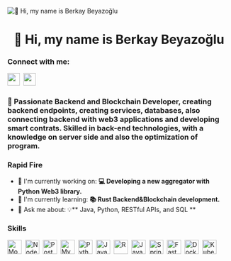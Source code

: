 ![👋 Hi, my name is Berkay Beyazoğlu ](https://user-images.githubusercontent.com/10498744/210012254-234538ff-d198-48aa-8964-37e6fd45d227.gif)

<div id="toc">
  <ul align="center" style="list-style: none">
    <summary>
      <h1>
        👋 Hi, my name is Berkay Beyazoğlu 
      </h1>
    </summary>
  </ul>
</div>

**<h3 align="left">Connect with me:</h3>** 
<p align="left"><a href="https://github.com/berkaybeyazoglu" target="_blank"><img src="https://img.shields.io/badge/GitHub-100000?style=plastic&logo=github&logoColor=white" height="28" style="margin-right: 4px"></a> <a href="https://www.linkedin.com/in/berkay-beyazoğlu-294067174" target="_blank"><img src="https://img.shields.io/badge/LinkedIn-0077B5?style=plastic&logo=linkedin&logoColor=white" height="28" style="margin-right: 4px"></a></p>

 **<h3 align="left">🚀 Passionate Backend and Blockchain Developer, creating backend endpoints, creating services, databases, also connecting backend with web3 applications and developing smart contrats. Skilled in back-end technologies, with a knowledge on server side and also the optimization of program.</h3>**

**<h3 align="left">Rapid Fire</h3>**

- 💼 I'm currently working on: **💻 Developing a new aggregator with Python Web3 library.**
- 🌱 I'm currently learning: **📚 Rust Backend&Blockchain development.**
- 💬 Ask me about: 💡** Java, Python, RESTful APIs, and SQL  **

 **<h3 align="left">Skills</h3>**

<div style="display: flex; flex-wrap: wrap; gap: 4px; justify-content: left;"><img src="https://img.shields.io/badge/MongoDB-4EA94B?logo=mongodb&logoColor=white" height="32" alt="MongoDB" style="margin-right: 4px"> <img src="https://img.shields.io/badge/Node.js-8CC84B?logo=node.js&logoColor=white" height="32" alt="Node.js" style="margin-right: 4px"> <img src="https://img.shields.io/badge/PostgreSQL-316192?logo=postgresql&logoColor=white" height="32" alt="PostgreSQL" style="margin-right: 4px"> <img src="https://img.shields.io/badge/MySQL-4479A1?logo=mysql&logoColor=white" height="32" alt="MySQL" style="margin-right: 4px"> <img src="https://img.shields.io/badge/Python-306998?logo=python&logoColor=white" height="32" alt="Python" style="margin-right: 4px"> <img src="https://img.shields.io/badge/Java-007396?logo=java&logoColor=white" height="32" alt="Java" style="margin-right: 4px"> <img src="https://img.shields.io/badge/R-276DC3?logo=r&logoColor=white" height="32" alt="R" style="margin-right: 4px"> <img src="https://img.shields.io/badge/JavaScript-F7DF1C?logo=javascript&logoColor=white" height="32" alt="JavaScript" style="margin-right: 4px"> <img src="https://img.shields.io/badge/Spring-6DB33F?logo=spring&logoColor=white" height="32" alt="Spring" style="margin-right: 4px"> <img src="https://img.shields.io/badge/FastAPI-009688?logo=fastapi&logoColor=white" height="32" alt="FastAPI" style="margin-right: 4px"> <img src="https://img.shields.io/badge/Docker-2496ED?logo=docker&logoColor=white" height="32" alt="Docker" style="margin-right: 4px"> <img src="https://img.shields.io/badge/Kubernetes-326CE5?logo=kubernetes&logoColor=white" height="32" alt="Kubernetes" style="margin-right: 4px"></div>


